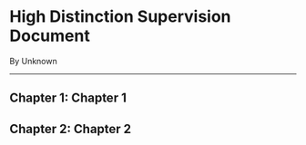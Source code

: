 # High Distinction Supervision Document

By Unknown

---


## Chapter 1: Chapter 1




## Chapter 2: Chapter 2


